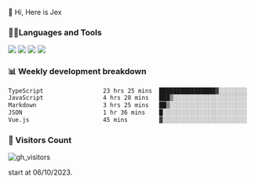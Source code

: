  👋 Hi, Here is Jex

 

### 🧑‍💻Languages and Tools

<code><a href="https://react.dev"><img src="https://api.iconify.design/logos:react.svg" /></a></code>
<code><a href="https://github.com/vuejs/core"><img src="https://api.iconify.design/logos:vue.svg" /></a></code> 
<code><a href="https://github.com/microsoft/TypeScript"><img src="https://api.iconify.design/logos:typescript-icon.svg" /></a></code>
<code><a href="https://threejs.org/"><img src="https://api.iconify.design/logos:threejs.svg" /></a></code>

### 📊 Weekly development breakdown

<!--START_SECTION:waka-->

```txt
TypeScript                 23 hrs 25 mins  ████████████████▓░░░░░░░░   66.35 %
JavaScript                 4 hrs 28 mins   ███▒░░░░░░░░░░░░░░░░░░░░░   12.68 %
Markdown                   3 hrs 25 mins   ██▒░░░░░░░░░░░░░░░░░░░░░░   09.73 %
JSON                       1 hr 36 mins    █░░░░░░░░░░░░░░░░░░░░░░░░   04.57 %
Vue.js                     45 mins         ▓░░░░░░░░░░░░░░░░░░░░░░░░   02.17 %
```

<!--END_SECTION:waka-->


### 👀 Visitors Count

![gh_visitors](https://profile-counter.glitch.me/jexlau/count.svg)

start at 06/10/2023.

